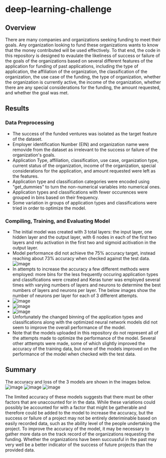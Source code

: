 # deep-learning-challenge

## Overview

There are many companies and organizations seeking funding to meet their goals. Any organization looking to fund these organizations wants to know that the money contributed will be used effectively. To that end, the code in this repository is designed to evaulate the likeliness of success or failure of the goals of the organizations based on several different features of the application for funding of past applications, including the type of application, the affiliation of the organization, the classification of the organization, the use case of the funding, the type of organization, whether the organization is currently active, the income of the organization, whether there are any special considerations for the funding, the amount requested, and whether the goal was met. 

## Results

### Data Preprocessing

- The success of the funded ventures was isolated as the target feature of the dataset.
- Employer identification Number (EIN) and organization name were removide from the dataset as irrelevant to the success or failure of the organization's goals.
- Application Type, affiliation, classification, use case, organization type, current status of the organization, income of the organization, special considerations for the application, and amount requested were left as the features.
- Application type and classification categories were encoded using "get_dummies" to turn the non-numerical variables into numerical ones.
- Application types and classifications with fewer occurences were grouped in bins based on their frequency.
- Some variation in groups of application types and classifications were tried in order to optimize the model.

### Compiling, Training, and Evaluating Model

- The initial model was created with 3 total layers: the input layer, one hidden layer and the output layer, with 6 nodes in each of the first two layers and relu activation in the first two and sigmoid acitivation in the output layer.
- Model performance did not achieve the 75% accuracy target, instead reaching about 73% accuracy when checked against the test data.
![image](https://github.com/kachee42/deep-learning-challenge/assets/118322354/40a43c14-ff54-42ca-8edc-42695fb444d7)
- In attempts to increase the accuracy a few different methods were employed: more bins for the less frequently occuring application types and classifications were created and Keras tuner was employed several times with varying numbers of layers and neurons to determine the best numbers of layers and neurons per layer. The below images show the number of neurons per layer for each of 3 different attempts.
- ![image](https://github.com/kachee42/deep-learning-challenge/assets/118322354/afb614e9-5b03-4359-be35-09230d1bc034)
- ![image](https://github.com/kachee42/deep-learning-challenge/assets/118322354/ac18b509-2c9d-448e-8381-2760f52d3fec)
- ![image](https://github.com/kachee42/deep-learning-challenge/assets/118322354/6d43cef2-5f53-4ee6-bb50-4e5c819c22ab)
- Unfortunately the changed binning of the application types and classifications along with the optimized neural network models did not seem to improve the overall performance of the model.
- Note that the models uploaded in this repository do not represent all of the attempts made to optimize the performance of the model. Several other atttempts were made, some of which slightly improved the accuracy of the training data, but none of the models improved on the performance of the model when checked with the test data.

## Summary

The accuracy and loss of the 3 models are shown in the images below.
![image](https://github.com/kachee42/deep-learning-challenge/assets/118322354/14265704-ad18-4fc3-8bb1-cd581a3815fc)
![image](https://github.com/kachee42/deep-learning-challenge/assets/118322354/606e5d97-72db-44ea-875d-bbbc20381550)
![image](https://github.com/kachee42/deep-learning-challenge/assets/118322354/634e3363-501b-4e33-abb5-f913426ffcd4)

The limited accuracy of these models suggests that there must be other factors that are unaccounted for in the data. While these variations could possibly be accounted for with a factor that might be gatherable and therefore could be added to the model to increase the accuracy, but the success or failure of a project may not be entirely deteriminable based on easily recorded data, such as the ability level of the people undertaking the project. To improve the accuracy of the model, it may be necessary to gather more data on the track record of the organizations requesting the funding. Whether the organizations have been succussful in the past may very well be a better indicator of the success of future projects than the provided data.
